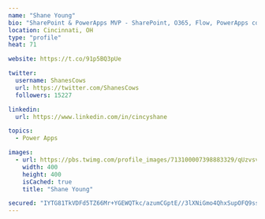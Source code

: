 ```yaml
---
name: "Shane Young"
bio: "SharePoint & PowerApps MVP - SharePoint, O365, Flow, PowerApps consulting? @PowerApps911 | Pure Snark? You found it."
location: Cincinnati, OH
type: "profile"
heat: 71

website: https://t.co/91p5BQ3pUe

twitter:
  username: ShanesCows
  url: https://twitter.com/ShanesCows
  followers: 15227

linkedin:
  url: https://www.linkedin.com/in/cincyshane

topics:
  - Power Apps

images:
  - url: https://pbs.twimg.com/profile_images/713100007398883329/qUzvsvQ3_400x400.jpg
    width: 400
    height: 400
    isCached: true
    title: "Shane Young"

secured: "IYTG81TkVDFd5TZ66Mr+YGEWQTkc/azumCGptE//3lXNiGmo4QhxSupOFQ9ssmG1kNf++e28rEwaDcMAcxSkL/L79oObXs3eG05pq4tqwDux+Wbo4xJ2T17CgFT2uVX2DtL+NCmk0txgdgKbBmjCR5YTGVILp2xfHJmr72QTBtB4IDpHrOEYbi/BslNulLIUqcdbLR9u/hq3+qf4Yzbow9G3I7AUWgcS2ATa8oX2FvKnNGB6rTbHq30oxAqedMqjsFYrwQJKoAP4UpI6pj/PzHVDo0HlbGHMbPjFAux10SOuQHZs26LFErcy9rDbE7l8nB4EdlMa8NobF/cf60KnuveLD4ZloL7BRFj3UT23UnSZFIFlrbCuYXT0KG1WbM3i50qMO3Ed+Ub+gKF8+EV+RwbY33XgbEJTcgJuKNWXdl8=;CoFvEPuGZGXKV9mCTFhrvQ=="
---
```


